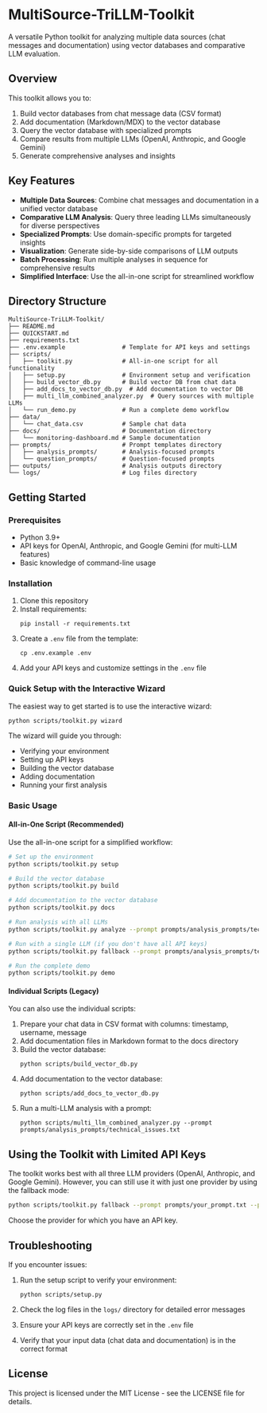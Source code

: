 # MultiSource-TriLLM-Toolkit

A versatile Python toolkit for analyzing multiple data sources (chat messages and documentation) using vector databases and comparative LLM evaluation.

## Overview

This toolkit allows you to:

1. Build vector databases from chat message data (CSV format)
2. Add documentation (Markdown/MDX) to the vector database
3. Query the vector database with specialized prompts
4. Compare results from multiple LLMs (OpenAI, Anthropic, and Google Gemini)
5. Generate comprehensive analyses and insights

## Key Features

- **Multiple Data Sources**: Combine chat messages and documentation in a unified vector database
- **Comparative LLM Analysis**: Query three leading LLMs simultaneously for diverse perspectives
- **Specialized Prompts**: Use domain-specific prompts for targeted insights
- **Visualization**: Generate side-by-side comparisons of LLM outputs
- **Batch Processing**: Run multiple analyses in sequence for comprehensive results
- **Simplified Interface**: Use the all-in-one script for streamlined workflow

## Directory Structure

```
MultiSource-TriLLM-Toolkit/
├── README.md
├── QUICKSTART.md
├── requirements.txt
├── .env.example                # Template for API keys and settings
├── scripts/
│   ├── toolkit.py              # All-in-one script for all functionality
│   ├── setup.py                # Environment setup and verification
│   ├── build_vector_db.py      # Build vector DB from chat data
│   ├── add_docs_to_vector_db.py  # Add documentation to vector DB
│   ├── multi_llm_combined_analyzer.py  # Query sources with multiple LLMs
│   └── run_demo.py             # Run a complete demo workflow
├── data/
│   └── chat_data.csv           # Sample chat data
├── docs/                       # Documentation directory
│   └── monitoring-dashboard.md # Sample documentation
├── prompts/                    # Prompt templates directory
│   ├── analysis_prompts/       # Analysis-focused prompts
│   └── question_prompts/       # Question-focused prompts
├── outputs/                    # Analysis outputs directory
└── logs/                       # Log files directory
```

## Getting Started

### Prerequisites

- Python 3.9+
- API keys for OpenAI, Anthropic, and Google Gemini (for multi-LLM features)
- Basic knowledge of command-line usage

### Installation

1. Clone this repository
2. Install requirements:
   ```
   pip install -r requirements.txt
   ```
3. Create a `.env` file from the template:
   ```
   cp .env.example .env
   ```
4. Add your API keys and customize settings in the `.env` file

### Quick Setup with the Interactive Wizard

The easiest way to get started is to use the interactive wizard:

```
python scripts/toolkit.py wizard
```

The wizard will guide you through:
- Verifying your environment
- Setting up API keys
- Building the vector database
- Adding documentation
- Running your first analysis

### Basic Usage

#### All-in-One Script (Recommended)

Use the all-in-one script for a simplified workflow:

```bash
# Set up the environment
python scripts/toolkit.py setup

# Build the vector database
python scripts/toolkit.py build

# Add documentation to the vector database
python scripts/toolkit.py docs

# Run analysis with all LLMs
python scripts/toolkit.py analyze --prompt prompts/analysis_prompts/technical_issues.txt

# Run with a single LLM (if you don't have all API keys)
python scripts/toolkit.py fallback --prompt prompts/analysis_prompts/technical_issues.txt --provider openai

# Run the complete demo
python scripts/toolkit.py demo
```

#### Individual Scripts (Legacy)

You can also use the individual scripts:

1. Prepare your chat data in CSV format with columns: timestamp, username, message
2. Add documentation files in Markdown format to the docs directory
3. Build the vector database:
   ```
   python scripts/build_vector_db.py
   ```
4. Add documentation to the vector database:
   ```
   python scripts/add_docs_to_vector_db.py
   ```
5. Run a multi-LLM analysis with a prompt:
   ```
   python scripts/multi_llm_combined_analyzer.py --prompt prompts/analysis_prompts/technical_issues.txt
   ```

## Using the Toolkit with Limited API Keys

The toolkit works best with all three LLM providers (OpenAI, Anthropic, and Google Gemini). However, you can still use it with just one provider by using the fallback mode:

```bash
python scripts/toolkit.py fallback --prompt prompts/your_prompt.txt --provider [openai|anthropic|gemini]
```

Choose the provider for which you have an API key.

## Troubleshooting

If you encounter issues:

1. Run the setup script to verify your environment:
   ```
   python scripts/setup.py
   ```

2. Check the log files in the `logs/` directory for detailed error messages

3. Ensure your API keys are correctly set in the `.env` file

4. Verify that your input data (chat data and documentation) is in the correct format

## License

This project is licensed under the MIT License - see the LICENSE file for details.
